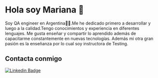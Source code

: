 # Hola soy Mariana 👋

Soy QA engineer en Argentina👨‍🏫.Me he dedicado primero a desarrollar y luego a la calidad.Tengo conocimientos y experiencia en diferentes lenguajes.
Me gusta enseñar y compartir lo aprendido además de capacitarme constantemente en nuevas tecnologías.
Además mi otra gran pasión es la enseñanza por lo cual soy instructora de Testing.

## Contacta conmigo
[![Linkedin Badge](https://img.shields.io/badge/-Linkedin-0077B5?style=plastic&logo=Linkedin&logoColor=white&link=https://www.linkedin.com/in/mariana-montenegro-a7924195/)](https://www.linkedin.com/in/mariana-montenegro-a7924195/)
